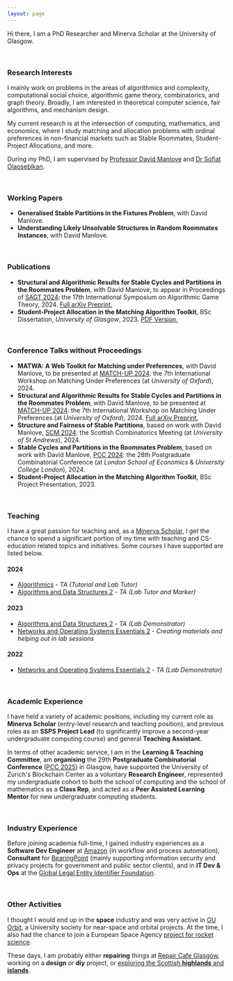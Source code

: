 ```yaml
--- 
layout: page
--- 
```


Hi there, I am a PhD Researcher and Minerva Scholar at the University of Glasgow.

<p>&nbsp;</p>

### Research Interests
I mainly work on problems in the areas of algorithmics and complexity, computational social choice, algorithmic game theory, combinatorics, and graph theory. Broadly, I am interested in theoretical computer science, fair algorithms, and mechanism design.

My current research is at the intersection of computing, mathematics, and economics, where I study matching and allocation problems with ordinal preferences in non-financial markets such as Stable Roommates, Student-Project Allocations, and more.

During my PhD, I am supervised by [Professor David Manlove](https://www.dcs.gla.ac.uk/~davidm/) and [Dr Sofiat Olaosebikan](https://www.dcs.gla.ac.uk/~sofiat/).

<p>&nbsp;</p>


### Working Papers

- **Generalised Stable Partitions in the Fixtures Problem**, with David Manlove.
- **Understanding Likely Unsolvable Structures in Random Roommates Instances**, with David Manlove.

<p>&nbsp;</p>


### Publications
- **Structural and Algorithmic Results for Stable Cycles and Partitions in the Roommates Problem**, with David Manlove, to appear in Proceedings of [SAGT 2024](https://www.cwi.nl/en/groups/networks-and-optimization/events/sagt-2024/): the 17th International Symposium on Algorithmic Game Theory, 2024. <a href="https://arxiv.org/abs/2406.00437" target="_blank">Full arXiv Preprint.</a>
- **Student-Project Allocation in the Matching Algorithm Toolkit**, BSc Dissertation, _University of Glasgow_, 2023. <a href="/files/level4project.pdf" target="_blank">PDF Version.</a>

<p>&nbsp;</p>


### Conference Talks without Proceedings
- **MATWA: A Web Toolkit for Matching under Preferences**, with David Manlove, to be presented at [MATCH-UP 2024](https://www.dcs.gla.ac.uk/research/algorithms/MATCHUP2024/): the 7th International Workshop on Matching Under Preferences (at _University of Oxford_), 2024.
- **Structural and Algorithmic Results for Stable Cycles and Partitions in the Roommates Problem**, with David Manlove, to be presented at [MATCH-UP 2024](https://www.dcs.gla.ac.uk/research/algorithms/MATCHUP2024/): the 7th International Workshop on Matching Under Preferences (at _University of Oxford_), 2024. <a href="https://arxiv.org/abs/2406.00437" target="_blank">Full arXiv Preprint.</a>
- **Structure and Fairness of Stable Partitions**, based on work with David Manlove, [SCM 2024](https://sites.cs.st-andrews.ac.uk/scm2024/): the Scottish Combinatorics Meeting (at _University of St Andrews_), 2024.
- **Stable Cycles and Partitions in the Roommates Problem**, based on work with David Manlove, [PCC 2024](https://sites.google.com/view/pcc-2024/home): the 28th Postgraduate Combinatorial Conference (at _London School of Economics_ & _University College London_), 2024.
- **Student-Project Allocation in the Matching Algorithm Toolkit**, BSc Project Presentation, 2023.

<p>&nbsp;</p>


### Teaching
I have a great passion for teaching and, as a [Minerva Scholar](https://www.gla.ac.uk/schools/computing/postgraduateresearch/prospectivestudents/minervascholarships/), I get the chance to spend a significant portion of my time with teaching and CS-education related topics and initiatives. Some courses I have supported are listed below.

#### 2024
- [Algorithmics](https://www.gla.ac.uk/coursecatalogue/course/?code=COMPSCI2026) - _TA (Tutorial and Lab Tutor)_
- [Algorithms and Data Structures 2](https://www.gla.ac.uk/coursecatalogue/course/?code=COMPSCI2007) - _TA (Lab Tutor and Marker)_

#### 2023
- [Algorithms and Data Structures 2](https://www.gla.ac.uk/coursecatalogue/course/?code=COMPSCI2007) - _TA (Lab Demonstrator)_
- [Networks and Operating Systems Essentials 2](https://www.gla.ac.uk/coursecatalogue/course/?code=COMPSCI2024) - _Creating materials and helping out in lab sessions_

#### 2022
- [Networks and Operating Systems Essentials 2](https://www.gla.ac.uk/coursecatalogue/course/?code=COMPSCI2024) - _TA (Lab Demonstrator)_

<p>&nbsp;</p>


### Academic Experience
I have held a variety of academic positions, including my current role as **Minerva Scholar** (entry-level research and teaching position), and previous roles as an **SSPS Project Lead** (to significantly improve a second-year undergraduate computing course) and general **Teaching Assistant**.

In terms of other academic service, I am in the **Learning & Teaching Committee**, am **organising** the 29th **Postgraduate Combinatorial Conference** ([PCC 2025](https://sites.google.com/view/pcc2025/home)) in Glasgow, have supported the University of Zurich's Blockchain Center as a voluntary **Research Engineer**, represented my undergraduate cohort to both the school of computing and the school of mathematics as a **Class Rep**, and acted as a **Peer Assisted Learning Mentor** for new undergraduate computing students.

<p>&nbsp;</p>


### Industry Experience
Before joining academia full-time, I gained industry experiences as a **Software Dev Engineer** at [Amazon](https://www.amazon.co.uk/gp/video/livetv) (in workflow and process automation), **Consultant** for [BearingPoint](https://www.bearingpoint.com/en-gb/) (mainly supporting information security and privacy projects for government and public sector clients), and in **IT Dev & Ops** at the [Global Legal Entity Identifier Foundation](https://www.gleif.org/en). 

<p>&nbsp;</p>


### Other Activities
I thought I would end up in the **space** industry and was very active in [GU Orbit](https://uk.linkedin.com/company/gu-orbit), a University society for near-space and orbital projects. At the time, I also had the chance to join a European Space Agency [project for rocket science](https://www.esa.int/Education/Fly_A_Rocket). 

These days, I am probably either **repairing** things at [Repair Cafe Glasgow](https://repaircafeglasgow.org/), working on a **design** or **diy** project, or [exploring the Scottish **highlands** and **islands**](scotland).